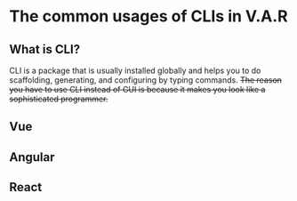 # The common usages of CLIs in V.A.R

## What is CLI?
CLI is a package that is usually installed globally and helps you to do scaffolding, generating, and configuring by typing commands. <del>The reason you have to use CLI instead of GUI is because it makes you look like a sophisticated programmer.</del>

## Vue

## Angular

## React

